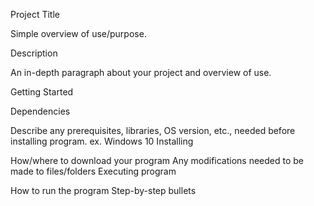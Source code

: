 Project Title

Simple overview of use/purpose.

Description

An in-depth paragraph about your project and overview of use.

Getting Started

Dependencies

Describe any prerequisites, libraries, OS version, etc., needed before installing program.
ex. Windows 10
Installing

How/where to download your program
Any modifications needed to be made to files/folders
Executing program

How to run the program
Step-by-step bullets
